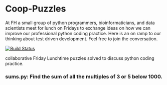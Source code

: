 # Coop-Puzzles

At FH a small group of python programmers, bioinformaticians, and data scientists meet for lunch on Fridays to exchange ideas on how we can improve our professional python coding practice. Here is an on ramp to our thinking about test driven development. Feel free to join the conversation.

[![Build Status](https://travis-ci.com/kmayerb/coop-puzzles.svg?branch=master)](https://travis-ci.com/kmayerb/coop-puzzles)


collaborative Friday Lunchtime puzzles solved to discuss python coding practice.

### sums.py: Find the sum of all the multiples of 3 or 5 below 1000.
